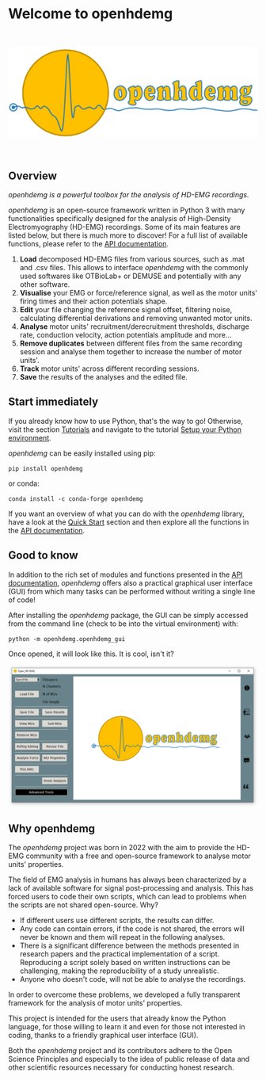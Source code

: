 # Welcome to openhdemg
<br/>

![title](md_graphics/Index/Banner_Logo.png)

<br/>

## Overview

*openhdemg is a powerful toolbox for the analysis of HD-EMG recordings.*

*openhdemg* is an open-source framework written in Python 3 with many
functionalities specifically designed for the analysis of High-Density
Electromyography (HD-EMG) recordings.
Some of its main features are listed below, but there is much more to
discover! For a full list of available functions, please refer to the
[API documentation](API-Reference.md).

1. **Load** decomposed HD-EMG files from various sources, such as .mat and
.csv files. This allows to interface *openhdemg* with the commonly used
softwares like OTBioLab+ or DEMUSE and potentially with any other software.
2. **Visualise** your EMG or force/reference signal, as well as the motor
units' firing times and their action potentials shape.
3. **Edit** your file changing the reference signal offset, filtering noise,
calculating differential derivations and removing unwanted motor units.
4. **Analyse** motor units' recruitment/derecruitment thresholds, discharge
rate, conduction velocity, action potentials amplitude and more...
5. **Remove duplicates** between different files from the same recording
session and analyse them together to increase the number of motor units'.
6. **Track** motor units' across different recording sessions.
7. **Save** the results of the analyses and the edited file.

## Start immediately
If you already know how to use Python, that's the way to go!
Otherwise, visit the section [Tutorials](Tutorials.md) and navigate to the
tutorial
[Setup your Python environment](Tutorials.md#setup-your-python-environment).

*openhdemg* can be easily installed using pip:

```shell
pip install openhdemg
```

or conda:

```shell
conda install -c conda-forge openhdemg
```

If you want an overview of what you can do with the *openhdemg* library, have
a look at the [Quick Start](Quick-Start.md) section and then explore all the
functions in the [API documentation](API-Reference.md).

## Good to know
In addition to the rich set of modules and functions presented in the
[API documentation](API-Reference.md), *openhdemg* offers also a practical
graphical user interface (GUI) from which many tasks can be performed without
writing a single line of code!

After installing the *openhdemg* package, the GUI can be simply accessed from
the command line (check to be into the virtual environment) with:

```shell
python -m openhdemg.openhdemg_gui
```

Once opened, it will look like this. It is cool, isn't it?

![title](md_graphics/Index/Gui_Preview.png)

## Why openhdemg
The *openhdemg* project was born in 2022 with the aim to provide the HD-EMG
community with a free and open-source framework to analyse motor units'
properties.

The field of EMG analysis in humans has always been characterized by a lack of
available software for signal post-processing and analysis. This has forced
users to code their own scripts, which can lead to problems when the scripts
are not shared open-source. Why?

- If different users use different scripts, the results can differ.
- Any code can contain errors, if the code is not shared, the errors will
never be known and them will repeat in the following analyses.
- There is a significant difference between the methods presented in research
papers and the practical implementation of a script. Reproducing a script
solely based on written instructions can be challenging, making the
reproducibility of a study unrealistic.
- Anyone who doesn't code, will not be able to analyse the recordings.

In order to overcome these problems, we developed a fully transparent
framework for the analysis of motor units' properties.

This project is intended for the users that already know the Python language,
for those willing to learn it and even for those not interested in coding,
thanks to a friendly graphical user interface (GUI).

Both the *openhdemg* project and its contributors adhere to the
Open Science Principles and especially to the idea of public release 
of data and other scientific resources necessary for conducting honest
research.
